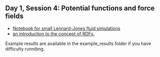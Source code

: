 ## Day 1, Session 4: Potential functions and force fields

* [Notebook for small Lennard-Jones fluid simulations](Simple-fluids-1.ipynb)
* [an introduction to the concept of RDFs.](Introduction-to-RDFs.ipynb)

Example results are available in the example_results folder if you
have difficulty runnibng.